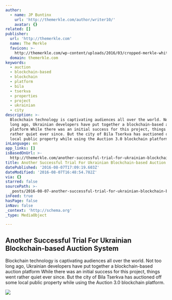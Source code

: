 ```yaml
---
author:
  - name: JP Buntinx
    url: 'http://themerkle.com/author/writer10/'
    avatar: {}
related: []
publisher:
  url: 'http://themerkle.com'
  name: The Merkle
  favicon: >-
    http://themerkle.com/wp-content/uploads/2016/03/cropped-merkle-white-1-192x192.png
  domain: themerkle.com
keywords:
  - auction
  - blockchain-based
  - blockchain
  - platform
  - bila
  - tserkva
  - properties
  - project
  - ukrainian
  - city
description: >-
  Blockchain technology is captivating audiences all over the world. Not too
  long ago, Ukrainian developers have put together a blockchain-based auction
  platform While there was an initial success for this project, things went
  rather quiet ever since. But the city of Bila Tserkva has auctioned off some
  local public property while using the Auction 3.0 blockchain platform.
inLanguage: en
app_links: []
isBasedOnUrl: >-
  http://themerkle.com/another-successful-trial-for-ukrainian-blockchain-based-auction-system/
title: Another Successful Trial For Ukrainian Blockchain-based Auction System
datePublished: '2016-08-07T17:09:19.603Z'
dateModified: '2016-08-07T16:48:54.782Z'
via: {}
starred: false
sourcePath: >-
  _posts/2016-08-07-another-successful-trial-for-ukrainian-blockchain-based-auct.md
inFeed: true
hasPage: false
inNav: false
_context: 'http://schema.org'
_type: MediaObject

---
```

<article style=""><h1>Another Successful Trial For Ukrainian Blockchain-based Auction System</h1><p>Blockchain technology is captivating audiences all over the world. Not too long ago, Ukrainian developers have put together a blockchain-based auction platform While there was an initial success for this project, things went rather quiet ever since. But the city of Bila Tserkva has auctioned off some local public property while using the Auction 3.0 blockchain platform.</p><img src="http://themerkle.com/wp-content/uploads/2016/08/shutterstock_179214254.jpg" /></article>